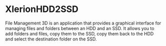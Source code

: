# XlerionHDD2SSD
File Management 3D is an application that provides a graphical interface for managing files and folders between an HDD and an SSD. It allows you to add folders and files, copy them to the SSD, copy them back to the HDD and select the destination folder on the SSD.
